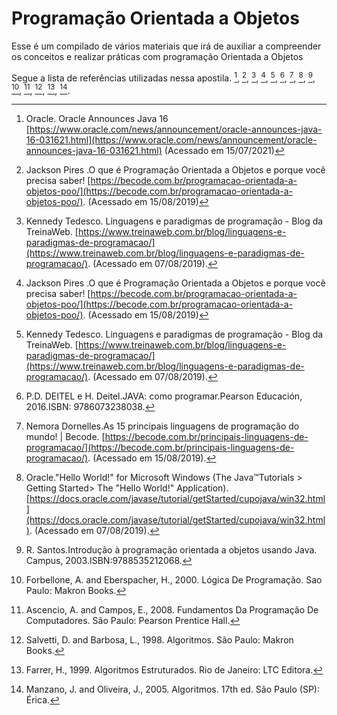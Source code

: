 # Programação Orientada a Objetos

Esse é um compilado de vários materiais que irá de auxiliar a compreender os conceitos e realizar práticas com programação Orientada a Objetos

Segue a lista de referências utilizadas nessa apostila.
[^java16], [^Pires], [^Tedesco], [^Pires], [^Tedesco], [^Deitel], [^Dornelles], [^Oracle], [^Santos], [^Forbellone], [^Ascencio], [^Salvetti], [^Farrer], [^Manzano].


[^java16]:Oracle. Oracle Announces Java 16 [https://www.oracle.com/news/announcement/oracle-announces-java-16-031621.html](https://www.oracle.com/news/announcement/oracle-announces-java-16-031621.html) (Acessado em 15/07/2021) 

[^Pires]:Jackson Pires .O que é Programação Orientada a Objetos e porque você precisa saber! [https://becode.com.br/programacao-orientada-a-objetos-poo/](https://becode.com.br/programacao-orientada-a-objetos-poo/). (Acessado em 15/08/2019) 

[^Tedesco]:Kennedy Tedesco. Linguagens e paradigmas de programação - Blog da TreinaWeb. [https://www.treinaweb.com.br/blog/linguagens-e-paradigmas-de-programacao/](https://www.treinaweb.com.br/blog/linguagens-e-paradigmas-de-programacao/). (Acessado em 07/08/2019).

[^Pires]:Jackson Pires .O que é Programação Orientada a Objetos e porque você precisa saber! [https://becode.com.br/programacao-orientada-a-objetos-poo/](https://becode.com.br/programacao-orientada-a-objetos-poo/). (Acessado em 15/08/2019) 

[^Tedesco]:Kennedy Tedesco. Linguagens e paradigmas de programação - Blog da TreinaWeb. [https://www.treinaweb.com.br/blog/linguagens-e-paradigmas-de-programacao/](https://www.treinaweb.com.br/blog/linguagens-e-paradigmas-de-programacao/). (Acessado em 07/08/2019).

[^Deitel]:P.D. DEITEL e H. Deitel.JAVA: como programar.Pearson Educación, 2016.ISBN: 9786073238038.

[^Dornelles]:Nemora  Dornelles.As 15 principais linguagens de programação do mundo! | Becode. [https://becode.com.br/principais-linguagens-de-programacao/](https://becode.com.br/principais-linguagens-de-programacao/). (Acessado em 15/08/2019).

[^Oracle]:Oracle."Hello World!" for Microsoft Windows (The Java™Tutorials > Getting Started> The "Hello World!" Application). [https://docs.oracle.com/javase/tutorial/getStarted/cupojava/win32.html](https://docs.oracle.com/javase/tutorial/getStarted/cupojava/win32.html). (Acessado em 07/08/2019).

[^Santos]:R. Santos.Introdução à programação orientada a objetos usando Java. Campus, 2003.ISBN:9788535212068.

[^Forbellone]:Forbellone, A. and Eberspacher, H., 2000. Lógica De Programação. Sao Paulo: Makron Books.

[^Ascencio]: Ascencio, A. and Campos, E., 2008. Fundamentos Da Programação De Computadores. São Paulo: Pearson Prentice Hall.

[^Salvetti]: Salvetti, D. and Barbosa, L., 1998. Algoritmos. São Paulo: Makron Books.

[^Farrer]: Farrer, H., 1999. Algoritmos Estruturados. Rio de Janeiro: LTC Editora.

[^Manzano]: Manzano, J. and Oliveira, J., 2005. Algoritmos. 17th ed. São Paulo (SP): Érica.

